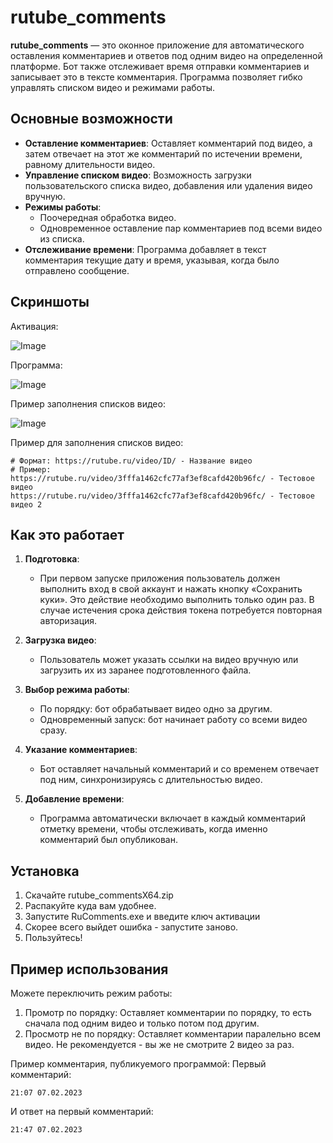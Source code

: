 # rutube_comments

**rutube_comments** — это оконное приложение для автоматического оставления комментариев и ответов под одним видео на определенной платформе. Бот также отслеживает время отправки комментариев и записывает это в тексте комментария. Программа позволяет гибко управлять списком видео и режимами работы.

## Основные возможности

- **Оставление комментариев**: Оставляет комментарий под видео, а затем отвечает на этот же комментарий по истечении времени, равному длительности видео.
- **Управление списком видео**: Возможность загрузки пользовательского списка видео, добавления или удаления видео вручную.
- **Режимы работы**:
  - Поочередная обработка видео.
  - Одновременное оставление пар комментариев под всеми видео из списка.
- **Отслеживание времени**: Программа добавляет в текст комментария текущие дату и время, указывая, когда было отправлено сообщение.
## Скриншоты
Активация:

![Image](https://github.com/user-attachments/assets/00317d75-e993-4f32-907f-a615e7362207)

Программа:

![Image](https://github.com/user-attachments/assets/c32acbc5-0edf-409d-a1dd-a2e843e86a85)

Пример заполнения списков видео:

![Image](https://github.com/user-attachments/assets/c5b68d2c-61ef-47a6-8e2c-3bd14e1ce487)

Пример для заполнения списков видео:
```
# Формат: https://rutube.ru/video/ID/ - Название видео
# Пример:
https://rutube.ru/video/3fffa1462cfc77af3ef8cafd420b96fc/ - Тестовое видео
https://rutube.ru/video/3fffa1462cfc77af3ef8cafd420b96fc/ - Тестовое видео 2
```


## Как это работает
1. **Подготовка**:
   - При первом запуске приложения пользователь должен выполнить вход в свой аккаунт и нажать кнопку «Сохранить куки». Это действие необходимо выполнить только один раз. В случае истечения срока действия токена потребуется повторная авторизация.
    
2. **Загрузка видео**:
   - Пользователь может указать ссылки на видео вручную или загрузить их из заранее подготовленного файла.
   
3. **Выбор режима работы**:
   - По порядку: бот обрабатывает видео одно за другим.
   - Одновременный запуск: бот начинает работу со всеми видео сразу.

4. **Указание комментариев**:
   - Бот оставляет начальный комментарий и со временем отвечает под ним, синхронизируясь с длительностью видео.

5. **Добавление времени**:
   - Программа автоматически включает в каждый комментарий отметку времени, чтобы отслеживать, когда именно комментарий был опубликован.

## Установка

1. Скачайте rutube_commentsX64.zip
2. Распакуйте куда вам удобнее.
3. Запустите RuComments.exe и введите ключ активации
4. Скорее всего выйдет ошибка - запустите заново.
5. Пользуйтесь!

## Пример использования

Можете переключить режим работы:
  1. Промотр по порядку: Оставляет комментарии по порядку, то есть сначала под одним видео и только потом под другим.
  2. Просмотр не по порядку: Оставляет комментарии паралельно всем видео. Не рекомендуется - вы же не смотрите 2 видео за раз.
     
Пример комментария, публикуемого программой:
Первый комментарий:
```
21:07 07.02.2023
```
И ответ на первый комментарий:
```
21:47 07.02.2023
```
